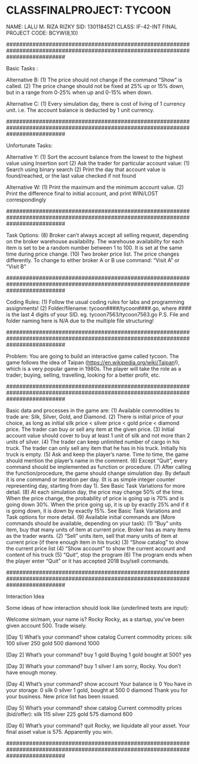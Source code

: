# CLASSFINALPROJECT: TYCOON
NAME: LALU M. RIZA RIZKY
SID: 1301184521
CLASS: IF-42-INT
FINAL PROJECT CODE: BCYW(8,10)

##################################################################################################################################

Basic Tasks :

Alternative B:
(1) The price should not change if the command “Show” is called.
(2) The price change should not be fixed at 25% up or 15% down, but in a range from 0-25% when up and 0-15% when down.

Alternative C:
(1) Every simulation day, there is cost of living of 1 currency unit. i.e. The account balance is deducted by 1 unit currency.

##################################################################################################################################

Unfortunate Tasks:

Alternative Y:
(1) Sort the account balance from the lowest to the highest value using Insertion sort
(2) Ask the trader for particular account value:
	(1) Search using binary search
	(2) Print the day that account value is found/reached, or the last value checked if not found

Alternative W:
(1) Print the maximum and the minimum account value.
(2) Print the difference final to initial account, and print WIN/LOST correspondingly

##################################################################################################################################

Task Options:
(8) Broker can’t always accept all selling request, depending on the broker warehouse availability. The warehouse availability for each item is set to be a random number between 1 to 100. It is set at the same time during price change.
(10)	Two broker price list. The price changes differently. To change to either broker A or B use command: “Visit A” or “Visit B”
	
##################################################################################################################################

Coding Rules:
(1) Follow the usual coding rules for labs and programming assignments!
(2) Folder/filename: tycoon####/tycoon####.go, where #### is the last 4 digits of your SID. eg. tycoon7563/tycoon7563.go
P.S. File and folder naming here is N/A due to the multiple file structuring!

##################################################################################################################################

Problem:
You are going to build an interactive game called tycoon. The game follows the idea of Taipan (https://en.wikipedia.org/wiki/Taipan!), which is a very popular game in 1980s. The player will take the role as a trader; buying, selling, travelling, looking for a better profit, etc.

##################################################################################################################################

Basic data and processes in the game are:
(1)		Available commodities to trade are: Silk, Silver, Gold, and Diamond.
(2)		There is initial price of your choice, 
		as long as initial silk price < silver price < gold price < diamond price. 
		The trader can buy or sell any item at the given price.
(3)		Initial account value should cover to buy at least 1 unit of silk and not more than 2 units of silver.
(4)		The trader can keep unlimited number of cargo in his truck. 
		The trader can only sell any item that he has in his truck. 
		Initially his truck is empty.
(5)		Ask and keep the player’s name. 
		Time to time, 
		the game should mention the player’s name in the comment.
(6)		Except “Quit”, every command should be implemented as function or procedure.
(7)		After calling the function/procedure, the game should change simulation day. 
		By default it is one command or iteration per day. 
		(It is as simple integer counter representing day, starting from day 1). 
		See Basic Task Variations for more detail.
(8)		At each simulation day, the price may change 50% of the time. 
		When the price change, the probability of price is going up is 70% and is going down 30%. 
		When the price going up, it is up by exactly 25% and if it is going down, it is down by exactly 15%. 
		See Basic Task Variations and Task options for more detail.
(9)		Available initial commands are (More commands should be available, depending on your task):
		(1)	“Buy” units item, buy that many units of item at current price. Broker has as many items as the trader wants. 
		(2)	“Sell” units item, sell that many units of item at current price (if there enough item in his truck)
		(3)	“Show catalog” to show the current price list
		(4)	“Show account” to show the current account and content of his truck
		(5)	“Quit”, stop the program
		(6)	The program ends when the player enter “Quit” or it has accepted 2018 buy/sell commands.

##################################################################################################################################		

Interaction Idea

Some ideas of how interaction should look like (underlined texts are input):

Welcome sir/mam, your name is? Rocky
Rocky, as a startup, you’ve been given account 500. Trade wisely.

[Day 1] What’s your command? show catalog
Current commodity prices:
silk 100
silver 250
gold 500
diamond 1000

[Day 2] What’s your command? buy 1 gold
Buying 1 gold bought at 500? yes

[Day 3] What’s your command? buy 1 silver
I am sorry, Rocky. You don’t have enough money.

[Day 4] What’s your command? show account
Your balance is 0
You have in your storage:
0 silk
0 silver
1 gold, bought at 500
0 diamond
Thank you for your business. New price list has been issued.

[Day 5]	What’s your command? show catalog
Current commodity prices (bid/offer):
silk 115
silver 225
gold 575
diamond 600

[Day 6]	What’s your command? quit
Rocky, we liquidate all your asset.
Your final asset value is 575.
Apparently you win. 

##################################################################################################################################
